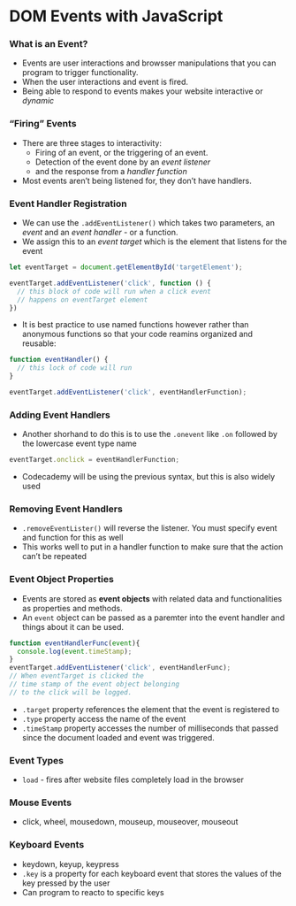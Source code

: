 # DOM Events with JavaScript

### What is an Event?

- Events are user interactions and browsser manipulations that you can program to trigger functionality.
- When the user interactions and event is fired.
- Being able to respond to events makes your website interactive or *dynamic*

### “Firing” Events

- There are three stages to interactivity:
   - Firing of an event, or the triggering of an event.
   - Detection of the event done by an *event listener*
   - and the response from a *handler function*
- Most events aren’t being listened for, they don’t have handlers.

### Event Handler Registration

- We can use the `.addEventListener()` which takes two parameters, an *event* and an *event handler* - or a function.
- We assign this to an *event target* which is the element that listens for the event

```javascript
let eventTarget = document.getElementById('targetElement');

eventTarget.addEventListener('click', function () {
  // this block of code will run when a click event
  // happens on eventTarget element
})
```

- It is best practice to use named functions however rather than anonymous functions so that your code reamins organized and reusable:

```javascript
function eventHandler() {
  // this lock of code will run
}

eventTarget.addEventListener('click', eventHandlerFunction);
```

### Adding Event Handlers

- Another shorhand to do this is to use the `.onevent` like `.on` followed by the lowercase event type name

```javascript
eventTarget.onclick = eventHandlerFunction;
```

- Codecademy will be using the previous syntax, but this is also widely used

### Removing Event Handlers

- `.removeEventLister()` will reverse the listener. You must specify event and function for this as well
- This works well to put in a handler function to make sure that the action can’t be repeated

### Event Object Properties

- Events are stored as **event objects** with related data and functionalities as properties and methods.
- An `event` object can be passed as a paremter into the event handler and things about it can be used.

```javascript
function eventHandlerFunc(event){
  console.log(event.timeStamp);
}
eventTarget.addEventListener('click', eventHandlerFunc);
// When eventTarget is clicked the
// time stamp of the event object belonging
// to the click will be logged.
```

- `.target` property references the element that the event is registered to
- `.type` property access the name of the event
- `.timeStamp` property accesses the number of milliseconds that passed since the document loaded and event was triggered.

### Event Types

- `load` - fires after website files completely load in the browser

### Mouse Events

- click, wheel, mousedown, mouseup, mouseover, mouseout

### Keyboard Events

- keydown, keyup, keypress
- `.key` is a property for each keyboard event that stores the values of the key pressed by the user
- Can program to reacto to specific keys

